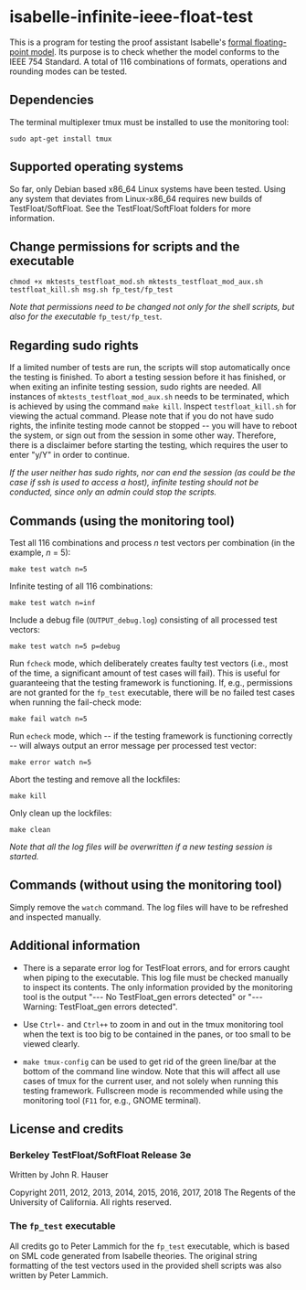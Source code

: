 # isabelle-infinite-ieee-float-test

This is a program for testing the proof assistant Isabelle's [formal floating-point model](https://www.isa-afp.org/entries/IEEE_Floating_Point.html "A Formal Model of IEEE Floating Point Arithmetic"). Its purpose is to check whether the model conforms to the IEEE 754 Standard. A total of 116 combinations of formats, operations and rounding modes can be tested.

## Dependencies

The terminal multiplexer tmux must be installed to use the monitoring tool:

`sudo apt-get install tmux`

## Supported operating systems

So far, only Debian based x86_64 Linux systems have been tested. Using any system that deviates from Linux-x86_64 requires new builds of TestFloat/SoftFloat. See the TestFloat/SoftFloat folders for more information.

## Change permissions for scripts and the executable

`chmod +x mktests_testfloat_mod.sh mktests_testfloat_mod_aux.sh testfloat_kill.sh msg.sh fp_test/fp_test`

*Note that permissions need to be changed not only for the shell scripts, but also for the executable* `fp_test/fp_test`.

## Regarding sudo rights

If a limited number of tests are run, the scripts will stop automatically once the testing is finished. To abort a testing session before it has finished, or when exiting an infinite testing session, sudo rights are needed. All instances of `mktests_testfloat_mod_aux.sh` needs to be terminated, which is achieved by using the command `make kill`. Inspect `testfloat_kill.sh` for viewing the actual command. Please note that if you do not have sudo rights, the infinite testing mode cannot be stopped -- you will have to reboot the system, or sign out from the session in some other way. Therefore, there is a disclaimer before starting the testing, which requires the user to enter "y/Y" in order to continue.

*If the user neither has sudo rights, nor can end the session (as could be the case if ssh is used to access a host), infinite testing should not be conducted, since only an admin could stop the scripts.*

## Commands (using the monitoring tool)

Test all 116 combinations and process *n* test vectors per combination (in the example, *n* = 5):

`make test watch n=5`

Infinite testing of all 116 combinations:

`make test watch n=inf`

Include a debug file (`OUTPUT_debug.log`) consisting of all processed test vectors:

`make test watch n=5 p=debug`

Run `fcheck` mode, which deliberately creates faulty test vectors (i.e., most of the time, a significant amount of test cases will fail). This is useful for guaranteeing that the testing framework is functioning. If, e.g., permissions are not granted for the `fp_test` executable, there will be no failed test cases when running the fail-check mode:

`make fail watch n=5`

Run `echeck` mode, which -- if the testing framework is functioning correctly -- will always output an error message per processed test vector:

`make error watch n=5`

Abort the testing and remove all the lockfiles:

`make kill`

Only clean up the lockfiles:

`make clean`

*Note that all the log files will be overwritten if a new testing session is started.*

## Commands (without using the monitoring tool)

Simply remove the `watch` command. The log files will have to be refreshed and inspected manually.

## Additional information

- There is a separate error log for TestFloat errors, and for errors caught when piping to the executable. This log file must be checked manually to inspect its contents. The only information provided by the monitoring tool is the output "--- No TestFloat_gen errors detected" or "--- Warning: TestFloat_gen errors detected".

- Use `Ctrl+-` and `Ctrl++` to zoom in and out in the tmux monitoring tool when the text is too big to be contained in the panes, or too small to be viewed clearly. 

- `make tmux-config` can be used to get rid of the green line/bar at the bottom of the command line window. Note that this will affect all use cases of tmux for the current user, and not solely when running this testing framework. Fullscreen mode is recommended while using the monitoring tool (`F11` for, e.g., GNOME terminal).

## License and credits

### Berkeley TestFloat/SoftFloat Release 3e

Written by John R. Hauser

Copyright 2011, 2012, 2013, 2014, 2015, 2016, 2017, 2018 The Regents of the
University of California.  All rights reserved.

### The `fp_test` executable

All credits go to Peter Lammich for the `fp_test` executable, which is based on SML code generated from Isabelle theories. The original string formatting of the test vectors used in the provided shell scripts was also written by Peter Lammich.

 

